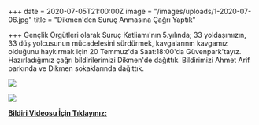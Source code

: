 +++
date = 2020-07-05T21:00:00Z
image = "/images/uploads/1-2020-07-06.jpg"
title = "Dikmen'den Suruç Anmasına Çağrı Yaptık"

+++
Gençlik Örgütleri olarak Suruç Katliamı'nın 5.yılında; 33 yoldaşımızın, 33 düş yolcusunun mücadelesini sürdürmek, kavgalarının kavgamız olduğunu haykırmak için 20 Temmuz'da Saat:18:00'da Güvenpark'tayız. Hazırladığımız çağrı bildirilerimizi Dikmen'de dağıttık. Bildirimizi Ahmet Arif parkında ve Dikmen sokaklarında dağıttık.

![](/images/uploads/2-2020-07-06.jpg)

![](/images/uploads/3-2020-07-06.jpg)

[**Bildiri Videosu İçin Tıklayınız:**](https://twitter.com/karaladergi/status/1279813370410160128) 